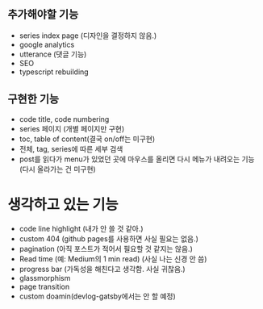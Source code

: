 ##  추가해야할 기능
*   series index page (디자인을 결정하지 않음.)
*   google analytics
*   utterance (댓글 기능)
*   SEO
*   typescript rebuilding

##  구현한 기능
*   code title, code numbering
*   series 페이지 (개별 페이지만 구현)
*   toc, table of content(결국 on/off는 미구현)
*   전체, tag, series에 따른 세부 검색
*   post를 읽다가 menu가 있었던 곳에 마우스를 올리면 다시 메뉴가 내려오는 기능 (다시 올라가는 건 미구현)

#   생각하고 있는 기능
*   code line highlight (내가 안 쓸 것 같아.)
*   custom 404 (github pages를 사용하면 사실 필요는 없음.)
*   pagination (아직 포스트가 적어서 필요할 것 같지는 않음.)
*   Read time (예: Medium의 1 min read) (사실 나는 신경 안 씀)
*   progress bar (가독성을 해친다고 생각함. 사실 귀찮음.)
*   glassmorphism
*   page transition
*   custom doamin(devlog-gatsby에서는 안 할 예정)